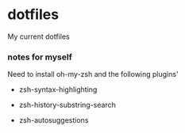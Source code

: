 # dotfiles

My current dotfiles 

### notes for myself
Need to install oh-my-zsh and the following plugins'

- zsh-syntax-highlighting 

- zsh-history-substring-search

- zsh-autosuggestions

